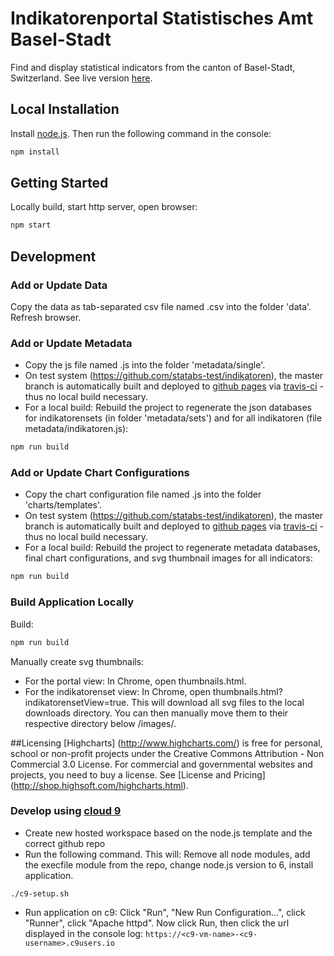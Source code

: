 # Indikatorenportal Statistisches Amt Basel-Stadt 
Find and display statistical indicators from the canton of Basel-Stadt, Switzerland. See live version [here](http://www.statistik.bs.ch/zahlen/indikatoren/).  

## Local Installation
Install [node.js](https://nodejs.org). Then run the following command in the console: 
```javascript
npm install
```

## Getting Started
Locally build, start http server, open browser:
```javascript
npm start
```

## Development
### Add or Update Data
Copy the data as tab-separated csv file named <kuerzel>.csv into the folder 'data'. Refresh browser.  

### Add or Update Metadata
- Copy the js file named <kuerzel>.js into the folder 'metadata/single'.
- On test system (https://github.com/statabs-test/indikatoren), the master branch is automatically built and deployed to [github pages](https://statabs-test.github.io/indikatoren/) via [travis-ci](https://travis-ci.org/statabs-test/indikatoren) - thus no local build necessary. 
- For a local build: Rebuild the project to regenerate the json databases for indikatorensets (in folder 'metadata/sets') and for all indikatoren (file metadata/indikatoren.js): 
```javascript
npm run build
``` 

### Add or Update Chart Configurations
- Copy the chart configuration file named <kuerzel>.js into the folder 'charts/templates'.
- On test system (https://github.com/statabs-test/indikatoren), the master branch is automatically built and deployed to [github pages](https://statabs-test.github.io/indikatoren/) via [travis-ci](https://travis-ci.org/statabs-test/indikatoren) - thus no local build necessary. 
- For a local build: Rebuild the project to regenerate metadata databases, final chart configurations, and svg thumbnail images for all indicators: 
```javascript
npm run build
``` 

### Build Application Locally  
Build:
```javascript
npm run build
```

Manually create svg thumbnails: 
- For the portal view: In Chrome, open thumbnails.html.
- For the indikatorenset view: In Chrome, open thumbnails.html?indikatorensetView=true.
This will download all svg files to the local downloads directory. You can then manually move them to their respective directory below /images/.


##Licensing
[Highcharts] (http://www.highcharts.com/) is free for personal, school or non-profit projects under the Creative Commons Attribution - Non Commercial 3.0 License.
For commercial and governmental websites and projects, you need to buy a license. See [License and Pricing] (http://shop.highsoft.com/highcharts.html).
### Develop using [cloud 9](c9.io)
- Create new hosted workspace based on the node.js template and the correct github repo
- Run the following command. This will: Remove all node modules, add the execfile module from the repo, change node.js version to 6, install application.
```shell
./c9-setup.sh
```
- Run application on c9: Click "Run", "New Run Configuration...", click "Runner", click "Apache httpd". Now click Run, then click the url displayed in the console log: ```https://<c9-vm-name>-<c9-username>.c9users.io```
